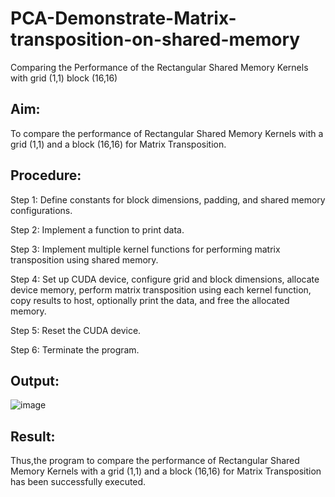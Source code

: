 # PCA-Demonstrate-Matrix-transposition-on-shared-memory
Comparing the Performance of the Rectangular Shared Memory Kernels with  grid (1,1) block (16,16)

## Aim:
To compare the performance of Rectangular Shared Memory Kernels with a grid (1,1) and a block (16,16) for Matrix Transposition.

## Procedure:
Step 1:
Define constants for block dimensions, padding, and shared memory configurations.

Step 2:
Implement a function to print data.

Step 3:
Implement multiple kernel functions for performing matrix transposition using shared memory.

Step 4:
Set up CUDA device, configure grid and block dimensions, allocate device memory, perform matrix transposition using each kernel function, copy results to host, optionally print the data, and free the allocated memory.

Step 5:
Reset the CUDA device.

Step 6:
Terminate the program.

## Output:
![image](https://github.com/sherwin-roger0/PCA-Demonstrate-Matrix-transposition-on-shared-memory/assets/50732268/a96d412e-7f72-4e90-9cae-ae5dae8a23f5)

## Result:
Thus,the program to compare the performance of Rectangular Shared Memory Kernels with a grid (1,1) and a block (16,16) for Matrix Transposition has been successfully executed.
